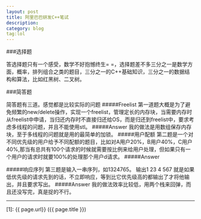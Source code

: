 ```yaml
---
layout: post
title: 阿里巴巴研发C++笔试
description: 
category: blog
tag:lol
---
```


###选择题

答选择题只有一个感受，数学不好抱憾终生= =，选择题差不多三分之一是数学方面，概率，排列组合之类的题目，三分之一的C++基础知识，三分之一的数据结构和算法，比如红黑树、二叉树。

###简答题

简答题有三道。感觉都是比较实际的问题
#####Freelist
第一道题大概是为了避免频繁的new/delete操作，实现一个freelist，管理定长的内存块，当需要内存时从freelist中申请，当归还内存时不直接归还给OS，而是归还到freelist中，要求考虑多线程的问题，并且不能使用stl。
#####Answer
我的做法是用数组保存内存块，至于多线程的问题就是用的最简单的加锁。
#####用户配额
第二题是一个对不同优先级的用户给予不同配额的题目，比如对A用户20%，B用户40%，C用户40%,那当有总共有100个请求的时候就需要按比例来给用户处理，但如果只有一个用户的请求时就要100%的处理那个用户d请求。
#####Answer

#####响应序列
第三题是输入一串序列，如1324765。
输出1
23
4
567
就是如果低优先级的请求先到的话，不立即响应，等到比它优先级高的都输出了才将他输出，并且要求写出。
#####Answer
我的做法效率比较低，用两个栈来回弹，而且还没写完，真是捉的不行。

---


[winterhouse]:    http://695215742.github.io/  "WinterHouse"
[1]:    {{ page.url}}  ({{ page.title }})


